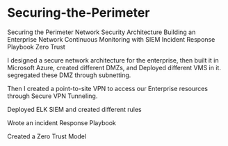 # Securing-the-Perimeter
Securing the Perimeter
Network Security Architecture
Building an Enterprise Network
Continuous Monitoring with SIEM
Incident Response Playbook
Zero Trust

I designed a secure network architecture for the enterprise, then built it in Microsoft Azure, 
created different DMZs, and Deployed different VMS in it. segregated these DMZ through subnetting. 

Then I created a point-to-site VPN to access our Enterprise resources through Secure VPN Tunneling.

Deployed ELK SIEM and created different rules

Wrote an incident Response Playbook

Created a Zero Trust Model
